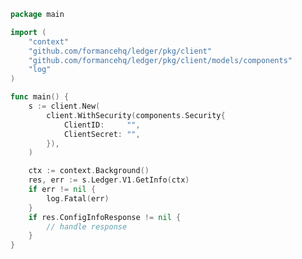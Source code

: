 <!-- Start SDK Example Usage [usage] -->
```go
package main

import (
	"context"
	"github.com/formancehq/ledger/pkg/client"
	"github.com/formancehq/ledger/pkg/client/models/components"
	"log"
)

func main() {
	s := client.New(
		client.WithSecurity(components.Security{
			ClientID:     "",
			ClientSecret: "",
		}),
	)

	ctx := context.Background()
	res, err := s.Ledger.V1.GetInfo(ctx)
	if err != nil {
		log.Fatal(err)
	}
	if res.ConfigInfoResponse != nil {
		// handle response
	}
}

```
<!-- End SDK Example Usage [usage] -->
